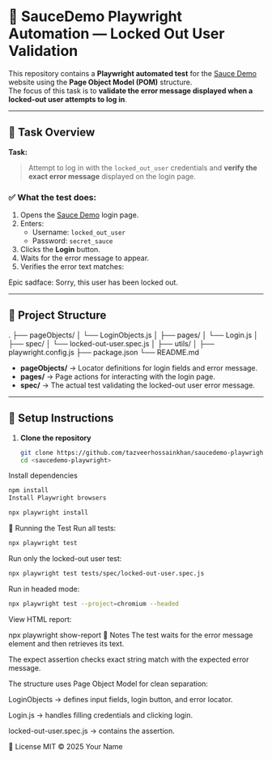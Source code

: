 # 🧪 SauceDemo Playwright Automation — Locked Out User Validation

This repository contains a **Playwright automated test** for the [Sauce Demo](https://www.saucedemo.com/) website using the **Page Object Model (POM)** structure.  
The focus of this task is to **validate the error message displayed when a locked-out user attempts to log in**.

---

## 📝 Task Overview

**Task:**  
> Attempt to log in with the `locked_out_user` credentials and **verify the exact error message** displayed on the login page.

### ✅ What the test does:
1. Opens the [Sauce Demo](https://www.saucedemo.com/) login page.  
2. Enters:
   - Username: `locked_out_user`  
   - Password: `secret_sauce`
3. Clicks the **Login** button.  
4. Waits for the error message to appear.  
5. Verifies the error text matches:

Epic sadface: Sorry, this user has been locked out.

---

## 📁 Project Structure

.
├── pageObjects/
│ └── LoginObjects.js
│
├── pages/
│ └── Login.js
│
├── spec/
│ └── locked-out-user.spec.js
│
├── utils/
│
├── playwright.config.js
├── package.json
└── README.md


- **pageObjects/** → Locator definitions for login fields and error message.  
- **pages/** → Page actions for interacting with the login page.  
- **spec/** → The actual test validating the locked-out user error message.

---

## 🚀 Setup Instructions

1. **Clone the repository**
   ```bash
   git clone https://github.com/tazveerhossainkhan/saucedemo-playwright.git
   cd <saucedemo-playwright>
Install dependencies
```bash
npm install
Install Playwright browsers
```
```bash
npx playwright install
```
🧭 Running the Test
Run all tests:
```bash
npx playwright test
```
Run only the locked-out user test:

```bash
npx playwright test tests/spec/locked-out-user.spec.js
```
Run in headed mode:
```bash
npx playwright test --project=chromium --headed
```
View HTML report:

npx playwright show-report
🧠 Notes
The test waits for the error message element and then retrieves its text.

The expect assertion checks exact string match with the expected error message.

The structure uses Page Object Model for clean separation:

LoginObjects → defines input fields, login button, and error locator.

Login.js → handles filling credentials and clicking login.

locked-out-user.spec.js → contains the assertion.

📄 License
MIT © 2025 Your Name

